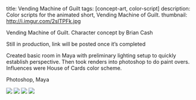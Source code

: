 title: Vending Machine of Guilt
tags: [concept-art, color-script]
description: Color scripts for the animated short, Vending Machine of Guilt.
thumbnail: http://i.imgur.com/2slTPFk.jpg

Vending Machine of Guilt.
Character concept by Brian Cash

Still in production, link will be posted once it’s completed

Created basic room in Maya with preliminary lighting setup to quickly establish perspective. Then took renders into photoshop to do paint overs. Influences were House of Cards color scheme.

Photoshop, Maya

![](http://i.imgur.com/2slTPFk.jpg)
![](http://i.imgur.com/0juOVBT.jpg)
![](http://i.imgur.com/4ibErfe.jpg)
![](http://i.imgur.com/OXMDjps.jpg)